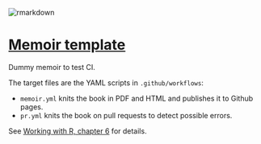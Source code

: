 ![rmarkdown](https://github.com/EricMarcon/ci_memoir/workflows/rmarkdown/badge.svg)

# [Memoir template](https://EricMarcon.github.io/ci_memoir/index.html)

Dummy memoir to test CI.

The target files are the YAML scripts in `.github/workflows`:

- `memoir.yml` knits the book in PDF and HTML and publishes it to Github pages.
- `pr.yml` knits the book on pull requests to detect possible errors.

See [Working with R, chapter 6](https://ericmarcon.github.io/WorkingWithR/chap-ci.html) for details.
